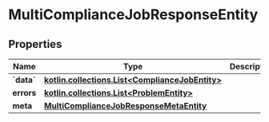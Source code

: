 
# MultiComplianceJobResponseEntity

## Properties
Name | Type | Description | Notes
------------ | ------------- | ------------- | -------------
**&#x60;data&#x60;** | [**kotlin.collections.List&lt;ComplianceJobEntity&gt;**](ComplianceJobEntity.md) |  |  [optional]
**errors** | [**kotlin.collections.List&lt;ProblemEntity&gt;**](ProblemEntity.md) |  |  [optional]
**meta** | [**MultiComplianceJobResponseMetaEntity**](MultiComplianceJobResponseMetaEntity.md) |  |  [optional]



